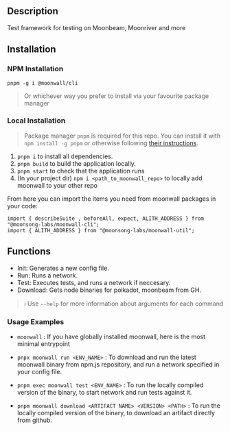 ## Description

Test framework for testing on Moonbeam, Moonriver and more

## Installation

### NPM Installation
```
pnpm -g i @moonwall/cli
```
> Or whichever way you prefer to install via your favourite package manager

### Local Installation

> Package manager `pnpm` is required for this repo. You can install it with `npm install -g pnpm` or otherwise following [their instructions](https://pnpm.io/installation).

1. `pnpm i` to install all dependencies.
2. `pnpm build` to build the application locally.
3. `pnpm start` to check that the application runs
4. (In your project dir) `npm i <path_to_moonwall_repo>` to locally add moonwall to your other repo

From here you can import the items you need from moonwall packages in your code:
```
import { describeSuite , beforeAll, expect, ALITH_ADDRESS } from "@moonsong-labs/moonwall-cli";
import { ALITH_ADDRESS } from "@moonsong-labs/moonwall-util";
```

## Functions

- Init: Generates a new config file.
- Run: Runs a network.
- Test: Executes tests, and runs a network if neccesary.
- Download: Gets node binaries for polkadot, moonbeam from GH.

> :information_source: Use `--help` for more information about arguments for each command

### Usage Examples

- `moonwall` : If you have globally installed moonwall, here is the most minimal entrypoint

- `pnpx moonwall run <ENV_NAME>` : To download and run the latest moonwall binary from npm.js repository, and run a network specified in your config file.

- `pnpm exec moonwall test <ENV_NAME>` : To run the locally compiled version of the binary, to start network and run tests against it.

- `pnpm moonwall download <ARTIFACT NAME> <VERSION> <PATH>` : To run the locally compiled version of the binary, to download an artifact directly from github.

